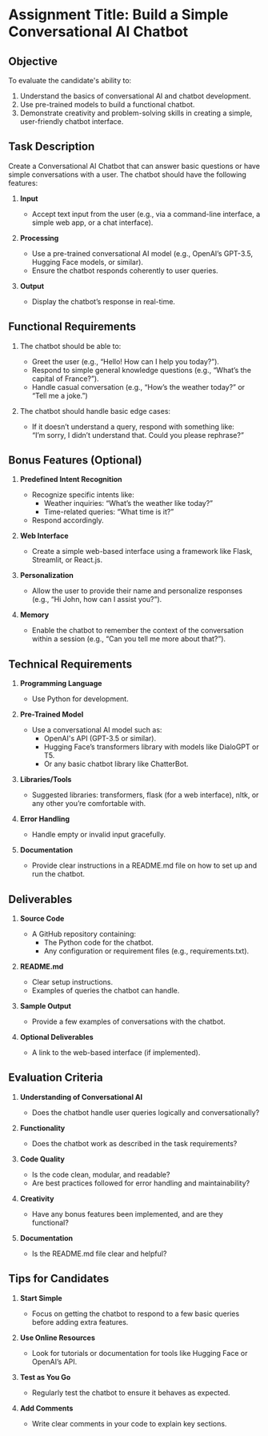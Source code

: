 # Assignment Title: Build a Simple Conversational AI Chatbot

## Objective
To evaluate the candidate's ability to:
1. Understand the basics of conversational AI and chatbot development.  
2. Use pre-trained models to build a functional chatbot.  
3. Demonstrate creativity and problem-solving skills in creating a simple, user-friendly chatbot interface.

## Task Description
Create a Conversational AI Chatbot that can answer basic questions or have simple conversations with a user. The chatbot should have the following features:

1. **Input**  
   - Accept text input from the user (e.g., via a command-line interface, a simple web app, or a chat interface).

2. **Processing**  
   - Use a pre-trained conversational AI model (e.g., OpenAI’s GPT-3.5, Hugging Face models, or similar).  
   - Ensure the chatbot responds coherently to user queries.

3. **Output**  
   - Display the chatbot’s response in real-time.

## Functional Requirements
1. The chatbot should be able to:  
   - Greet the user (e.g., “Hello! How can I help you today?”).  
   - Respond to simple general knowledge questions (e.g., “What’s the capital of France?”).  
   - Handle casual conversation (e.g., “How’s the weather today?” or “Tell me a joke.”)

2. The chatbot should handle basic edge cases:  
   - If it doesn’t understand a query, respond with something like:  
     “I’m sorry, I didn’t understand that. Could you please rephrase?”

## Bonus Features (Optional)
1. **Predefined Intent Recognition**  
   - Recognize specific intents like:  
     - Weather inquiries: “What’s the weather like today?”  
     - Time-related queries: “What time is it?”  
   - Respond accordingly.

2. **Web Interface**  
   - Create a simple web-based interface using a framework like Flask, Streamlit, or React.js.

3. **Personalization**  
   - Allow the user to provide their name and personalize responses (e.g., “Hi John, how can I assist you?”).

4. **Memory**  
   - Enable the chatbot to remember the context of the conversation within a session (e.g., “Can you tell me more about that?”).

## Technical Requirements
1. **Programming Language**  
   - Use Python for development.

2. **Pre-Trained Model**  
   - Use a conversational AI model such as:  
     - OpenAI's API (GPT-3.5 or similar).  
     - Hugging Face’s transformers library with models like DialoGPT or T5.  
     - Or any basic chatbot library like ChatterBot.

3. **Libraries/Tools**  
   - Suggested libraries: transformers, flask (for a web interface), nltk, or any other you’re comfortable with.

4. **Error Handling**  
   - Handle empty or invalid input gracefully.

5. **Documentation**  
   - Provide clear instructions in a README.md file on how to set up and run the chatbot.

## Deliverables
1. **Source Code**  
   - A GitHub repository containing:  
     - The Python code for the chatbot.  
     - Any configuration or requirement files (e.g., requirements.txt).

2. **README.md**  
   - Clear setup instructions.  
   - Examples of queries the chatbot can handle.

3. **Sample Output**  
   - Provide a few examples of conversations with the chatbot.

4. **Optional Deliverables**  
   - A link to the web-based interface (if implemented).

## Evaluation Criteria
1. **Understanding of Conversational AI**  
   - Does the chatbot handle user queries logically and conversationally?

2. **Functionality**  
   - Does the chatbot work as described in the task requirements?

3. **Code Quality**  
   - Is the code clean, modular, and readable?  
   - Are best practices followed for error handling and maintainability?

4. **Creativity**  
   - Have any bonus features been implemented, and are they functional?

5. **Documentation**  
   - Is the README.md file clear and helpful?

## Tips for Candidates
1. **Start Simple**  
   - Focus on getting the chatbot to respond to a few basic queries before adding extra features.

2. **Use Online Resources**  
   - Look for tutorials or documentation for tools like Hugging Face or OpenAI’s API.

3. **Test as You Go**  
   - Regularly test the chatbot to ensure it behaves as expected.

4. **Add Comments**  
   - Write clear comments in your code to explain key sections.